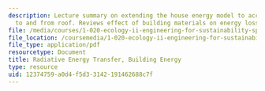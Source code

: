 ```yaml
---
description: Lecture summary on extending the house energy model to account for radiation
  to and from roof. Reviews effect of building materials on energy loss.
file: /media/courses/1-020-ecology-ii-engineering-for-sustainability-spring-2008/12374759a0d4f5d33142191462688c7f_lec10.pdf
file_location: /coursemedia/1-020-ecology-ii-engineering-for-sustainability-spring-2008/12374759a0d4f5d33142191462688c7f_lec10.pdf
file_type: application/pdf
resourcetype: Document
title: Radiative Energy Transfer, Building Energy
type: resource
uid: 12374759-a0d4-f5d3-3142-191462688c7f
---
```

